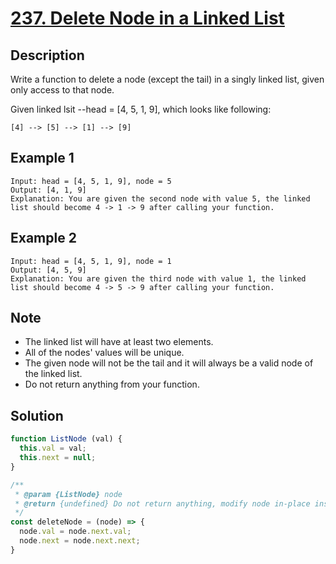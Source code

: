 # [237. Delete Node in a Linked List](https://leetcode.com/problems/delete-node-in-a-linked-list/)

## Description

Write a function to delete a node (except the tail) in a singly linked list, given only access to that node.

Given linked lsit --head = [4, 5, 1, 9], which looks like following:

`[4] --> [5] --> [1] --> [9]`

## Example 1

```example
Input: head = [4, 5, 1, 9], node = 5
Output: [4, 1, 9]
Explanation: You are given the second node with value 5, the linked list should become 4 -> 1 -> 9 after calling your function.
```

## Example 2

```example
Input: head = [4, 5, 1, 9], node = 1
Output: [4, 5, 9]
Explanation: You are given the third node with value 1, the linked list should become 4 -> 5 -> 9 after calling your function.
```

## Note

- The linked list will have at least two elements.
- All of the nodes' values will be unique.
- The given node will not be the tail and it will always be a valid node of the linked list.
- Do not return anything from your function.

## Solution

```javascript
function ListNode (val) {
  this.val = val;
  this.next = null;
}

/**
 * @param {ListNode} node
 * @return {undefined} Do not return anything, modify node in-place instead.
 */
const deleteNode = (node) => {
  node.val = node.next.val;
  node.next = node.next.next;
}
```
